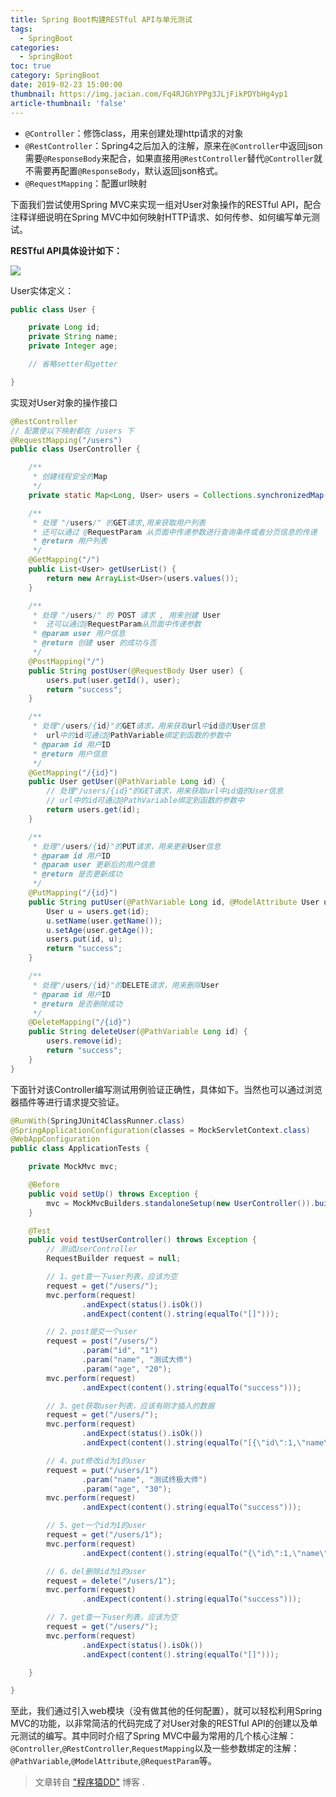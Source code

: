 ```yaml
---
title: Spring Boot构建RESTful API与单元测试
tags:
  - SpringBoot
categories:
  - SpringBoot
toc: true
category: SpringBoot
date: 2019-02-23 15:00:00
thumbnail: https://img.jacian.com/Fq4RJGhYPPg3JLjFikPDYbHg4yp1
article-thumbnail: 'false'
---
```


- `@Controller`：修饰class，用来创建处理http请求的对象
- `@RestController`：Spring4之后加入的注解，原来在`@Controller`中返回json需要`@ResponseBody`来配合，如果直接用`@RestController`替代`@Controller`就不需要再配置`@ResponseBody`，默认返回json格式。
- `@RequestMapping`：配置url映射<!-- more -->

下面我们尝试使用Spring MVC来实现一组对User对象操作的RESTful API，配合注释详细说明在Spring MVC中如何映射HTTP请求、如何传参、如何编写单元测试。

**RESTful API具体设计如下：**

![](https://img.jacian.com/20190521113032.png)

User实体定义：

```java
public class User { 

    private Long id;
    private String name;
    private Integer age;

    // 省略setter和getter

}
```

实现对User对象的操作接口

```java
@RestController
// 配置使以下映射都在 /users 下
@RequestMapping("/users")
public class UserController {

    /**
     * 创建线程安全的Map
     */
    private static Map<Long, User> users = Collections.synchronizedMap(new HashMap<Long, User>());

    /**
     * 处理 "/users/" 的GET请求,用来获取用户列表
     * 还可以通过 @RequestParam 从页面中传递参数进行查询条件或者分页信息的传递
     * @return 用户列表
     */
    @GetMapping("/")
    public List<User> getUserList() {
        return new ArrayList<User>(users.values());
    }

    /**
     * 处理 "/users/" 的 POST 请求 , 用来创建 User
     *  还可以通过@RequestParam从页面中传递参数
     * @param user 用户信息
     * @return 创建 user 的成功与否
     */
    @PostMapping("/")
    public String postUser(@RequestBody User user) {
        users.put(user.getId(), user);
        return "success";
    }

    /**
     * 处理"/users/{id}"的GET请求，用来获取url中id值的User信息
     *  url中的id可通过@PathVariable绑定到函数的参数中
     * @param id 用户ID
     * @return 用户信息
     */
    @GetMapping("/{id}")
    public User getUser(@PathVariable Long id) {
        // 处理"/users/{id}"的GET请求，用来获取url中id值的User信息
        // url中的id可通过@PathVariable绑定到函数的参数中
        return users.get(id);
    }

    /**
     * 处理"/users/{id}"的PUT请求，用来更新User信息
     * @param id 用户ID
     * @param user 更新后的用户信息
     * @return 是否更新成功
     */
    @PutMapping("/{id}")
    public String putUser(@PathVariable Long id, @ModelAttribute User user) {
        User u = users.get(id);
        u.setName(user.getName());
        u.setAge(user.getAge());
        users.put(id, u);
        return "success";
    }

    /**
     * 处理"/users/{id}"的DELETE请求，用来删除User
     * @param id 用户ID
     * @return 是否删除成功
     */
    @DeleteMapping("/{id}")
    public String deleteUser(@PathVariable Long id) {
        users.remove(id);
        return "success";
    }
}
```

下面针对该Controller编写测试用例验证正确性，具体如下。当然也可以通过浏览器插件等进行请求提交验证。

```java
@RunWith(SpringJUnit4ClassRunner.class)
@SpringApplicationConfiguration(classes = MockServletContext.class)
@WebAppConfiguration
public class ApplicationTests {

	private MockMvc mvc;

	@Before
	public void setUp() throws Exception {
		mvc = MockMvcBuilders.standaloneSetup(new UserController()).build();
	}

	@Test
	public void testUserController() throws Exception {
        // 测试UserController
		RequestBuilder request = null;

		// 1、get查一下user列表，应该为空
		request = get("/users/");
		mvc.perform(request)
				.andExpect(status().isOk())
				.andExpect(content().string(equalTo("[]")));

		// 2、post提交一个user
		request = post("/users/")
				.param("id", "1")
				.param("name", "测试大师")
				.param("age", "20");
		mvc.perform(request)
		        .andExpect(content().string(equalTo("success")));

		// 3、get获取user列表，应该有刚才插入的数据
		request = get("/users/");
		mvc.perform(request)
				.andExpect(status().isOk())
				.andExpect(content().string(equalTo("[{\"id\":1,\"name\":\"测试大师\",\"age\":20}]")));

		// 4、put修改id为1的user
		request = put("/users/1")
				.param("name", "测试终极大师")
				.param("age", "30");
		mvc.perform(request)
				.andExpect(content().string(equalTo("success")));

		// 5、get一个id为1的user
		request = get("/users/1");
		mvc.perform(request)
				.andExpect(content().string(equalTo("{\"id\":1,\"name\":\"测试终极大师\",\"age\":30}")));

		// 6、del删除id为1的user
		request = delete("/users/1");
		mvc.perform(request)
				.andExpect(content().string(equalTo("success")));

		// 7、get查一下user列表，应该为空
		request = get("/users/");
		mvc.perform(request)
				.andExpect(status().isOk())
				.andExpect(content().string(equalTo("[]")));

	}

}
```

至此，我们通过引入web模块（没有做其他的任何配置），就可以轻松利用Spring MVC的功能，以非常简洁的代码完成了对User对象的RESTful API的创建以及单元测试的编写。其中同时介绍了Spring MVC中最为常用的几个核心注解：`@Controller`,`@RestController`,`RequestMapping`以及一些参数绑定的注解：`@PathVariable`,`@ModelAttribute`,`@RequestParam`等。

> 文章转自 ["程序猿DD"](https://blog.didispace.com/) 博客 .